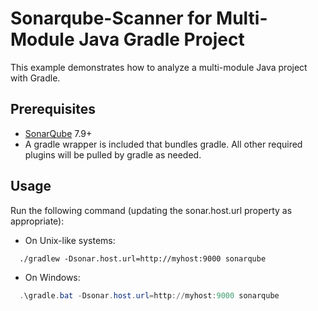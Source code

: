 # Sonarqube-Scanner for Multi-Module Java Gradle Project

This example demonstrates how to analyze a multi-module Java project with Gradle.

## Prerequisites

* [SonarQube](http://www.sonarqube.org/downloads/) 7.9+
* A gradle wrapper is included that bundles gradle. All other required plugins will be pulled by gradle as needed.

## Usage

Run the following command (updating the sonar.host.url property as appropriate):

* On Unix-like systems:

```shell
  ./gradlew -Dsonar.host.url=http://myhost:9000 sonarqube
```

* On Windows:

```powershell
  .\gradle.bat -Dsonar.host.url=http://myhost:9000 sonarqube
```
